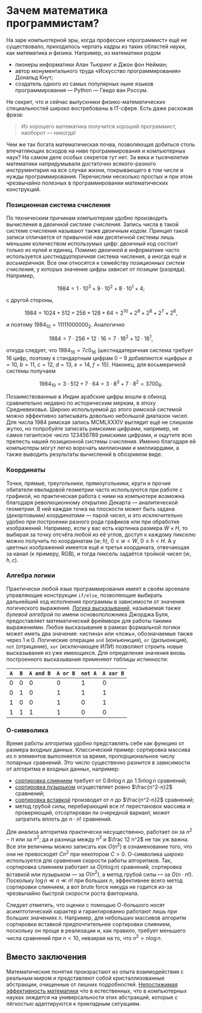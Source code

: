 # Зачем математика программистам?

На заре компьютерной эры, когда профессии «программист» ещё не существовало, приходилось черпать кадры из таких областей науки, как математика и физика. Например, из математики родом
* пионеры информатики Алан Тьюринг и Джон фон Нейман;
* автор монументального труда «Искусство программирования» Дональд Кнут;
* создатель одного из самых популярных ныне языков программирования — Python — Гвидо ван Россум.

Не секрет, что и сейчас выпускники физико-математических специальностей широко востребованы в IT-сфере. Есть даже расхожая фраза:
> Из хорошего математика получится хороший программист, наоборот — никогда!

Чем же так богата математическая почва, позволяющая добиться столь впечатляющих всходов на ниве программирования и компьютерных наук? На самом деле особых секретов тут нет. За века и тысячелетия математики напридумывали достаточно всякого-разного инструментария на все случаи жизни, покрывающего в том числе и нужды программирования. Перечислим несколько простых и при этом чрезвычайно полезных в программировании математических конструкций.

### Позиционная система счисления

По техническим причинам компьютерам удобно производить вычисления в *двоичной системе счисления*. Запись числа в такой системе счисления называют также *двоичным кодом*. Принцип такой записи отличается от привычной нам десятичной системы лишь меньшим количеством использумых цифр: двоичный код состоит только из нулей и единиц. Помимо двоичной в информатике часто используется *шестнадцатеричная* система числения, а иногда ещё и *восьмеричная*. Все они относятся к семейству *позиционных систем счисления*, у которых значение цифры зависит от позиции (разряда). Например,

$$
  1984 = 1\cdot 10^3 + 9\cdot 10^2 + 8\cdot 10^1 + 4;
$$

с другой стороны,

$$
1984 = 1024 + 512 + 256 + 128 + 64 = 2^{10} +2^9 + 2^8+2^7+2^6,
$$

и поэтому $1984_{10} = 11111000000_2$. Аналогично

$$
1984 = 7\cdot 256 + 12\cdot 16 = 7\cdot 16^2 + 12 \cdot 16^1,
$$

откуда следует, что $1984_{10} = 7c0_{16}$ (шестнадатеричная система требует $16$ цифр, поэтому к стандартным цифрам $0-9$ добавляются «цифры» $a=10$, $b=11$, $c=12$, $d=13$, $e=14$, $f=15$). Наконец, для восьмеричной системы получаем

$$
  1984_{10} = 3\cdot 512 + 7\cdot 64 = 3\cdot 8^3 + 7 \cdot 8^2 = 3700_8.
$$

Позаимствованные в Индии арабские цифры вошли в обиход сравнительно недавно по историческим меркам, в эпоху Средневековья. Широко используемой до этого римской системой можно эффективно записывать довольно небольшой диапазон чисел. Для числа $1984$ римская запись MCMLXXXIV выглядит ещё не слишком жутко, но попробуйте записать римскими цифрами, например, не самое гигантское число $123456789$ римскими цифрами, и ощутите всю прелесть нашей позиционной системы счисления. Именно благодаря ей компьютеры могут легко ворочать миллионами и миллиардами, а также выводить результаты вычислений в обозримом виде.

### Координаты

Точки, прямые, треугольники, прямоугольники, круги и прочие обитатели евклидовой геометрии часто используются при работе с графикой, но
практическая работа с ними на компьютере возможна благодаря революционному открытию Декарта — аналитической геометрии. В ней каждая точка на плоскости может быть задана *(декартовыми) координатами* — парой чисел, и это исключительно удобно при построении разного рода графиков или при обработке изображений. Например, если у вас есть картинка размера $W\times H$, то выбирая за точку отсчёта любой из её углов, доступ к каждому пикселю можно получить по координатам $(w, h)$, $0\leqslant w < W$, $0 \leqslant h < H$. А у цветных изображений имеется ещё и третья координата, отвечающая за канал (к примеру, RGB), и тогда пиксель задаётся тройкой чисел $(w, h, c)$.

### Алгебра логики

Практически любой язык программирования имеет в своём арсенале управляющие конструкции `if/else`, позволяющие выбирать дальнейший ход исполнения
программы в зависимости от значения логического выражения. [Логика высказываний](https://ru.wikipedia.org/wiki/%D0%90%D0%BB%D0%B3%D0%B5%D0%B1%D1%80%D0%B0_%D0%BB%D0%BE%D0%B3%D0%B8%D0%BA%D0%B8), называемая также *булевой алгеброй* по имени основоположника Джорджа Буля, предоставляет математический фреймворк для работы такими выражениями. Любое высказывание в рамках формальной логики может иметь два значения: «истина» или «ложь», обозначаемые также через $1$ и $0$. Логические операции `and` (конъюнкция), `or` (дизъюнкция), `not` (отрицание), `xor` (исключающее ИЛИ) позволяют строить новые высказывания из уже имеющихся. Для определения значения вновь построенного высказывания применяют *таблицы истинности*:

| `A`    | `B`     | `A and B` | `A or B` | `not A` | `A xor B` |
|--------| ------- | --------- | -------- | ------- | --------- |
| $0$    | $0$     | $0$       | $0$      | $1$     | $0$       |
| $0$    | $1$     | $0$       | $1$      | $1$     | $1$       |
| $1$    | $0$     | $0$       | $1$      | $0$     | $1$       |
| $1$    | $1$     | $1$       | $1$      | $0$     | $0$       |

### О-символика

Время работы алгоритма удобно представлять себе как функцию от размера входных данных. Классический пример: сортировка массива из $n$ элементов выполняется за время, пропорциональное числу попарных сравнений. Это число существенно разнится в зависимости от алгоритма и входных данных, например:
* [сортировка слиянием](https://ru.wikipedia.org/wiki/%D0%A1%D0%BE%D1%80%D1%82%D0%B8%D1%80%D0%BE%D0%B2%D0%BA%D0%B0_%D1%81%D0%BB%D0%B8%D1%8F%D0%BD%D0%B8%D0%B5%D0%BC) требует от $0.8n\log n$ до $1.5n\log n$ сравнений;
* [сортировка пузырьком](https://ru.wikipedia.org/wiki/%D0%A1%D0%BE%D1%80%D1%82%D0%B8%D1%80%D0%BE%D0%B2%D0%BA%D0%B0_%D0%BF%D1%83%D0%B7%D1%8B%D1%80%D1%8C%D0%BA%D0%BE%D0%BC) осуществляет ровно $\frac{n^2-n}2$ сравнений;
* [сортировка вставкой](https://ru.wikipedia.org/wiki/%D0%A1%D0%BE%D1%80%D1%82%D0%B8%D1%80%D0%BE%D0%B2%D0%BA%D0%B0_%D0%B2%D1%81%D1%82%D0%B0%D0%B2%D0%BA%D0%B0%D0%BC%D0%B8) производит от $n$ до $\frac{n^2-n}2$ сравнений;
* метод грубой силы, перебирающий все $n!$ перестановок массива и проверяющий, отсортирован ли очередной вариант, может затратить вплоть до $n\cdot n!$ сравнений.

Для анализа алгоритма практически несущественно, работает он за $n^2-n$ или за $n^2$; да и разница между $n^2$ и $\frac 12 n^2$ не так уж важна. Все эти величины можно записать как $O(n^2)$ в ознаменование того, что они не превосходят $Cn^2$ при некотором $C > 0$. О-символика широко используется для сравнения скорости работы алгоритмов. Так, сортировка слиянием работает за $O(n \log n)$ сравнений, сортировка вставкой или пузырьком — за $O(n^2)$, а метод грубой силы — за $O(n\cdot n!)$. Поскольку $\log n \ll n \ll n!$ при больших $n$, эффективнее всего метод сортировки слиянием, а вот brute force никуда не годится из-за чрезвычайно быстрой скорости роста факториала.

Следует отметить, что оценки с помощью О-большого носят асимптотический характер и гарантированно работают лишь при больших значениях $n$.
Например, для небольших массивов алгоритм сортировки вставкой предпочтительнее сортировки слиянием, поскольку он проще в реализации и, как правило, требует меньшего числа сравнений при $n < 10$, невзирая на то, что $n^2 > n\log n$.

## Вместо заключения

Математические понятия произрастают из опыта взаимодействия с реальным миром и представляют собой кристаллизованные абстракции, очищенные от лишних подробностей. [Непостижимая эффективность математики](http://ogs-seminar.narod.ru/materials/effectiveness_of_mathematics.pdf) что в естественных, что в компьютерных науках зиждется на универсальности этих абстракций, которые с лёгкостью адаптируются к прикладным ситуациям.
